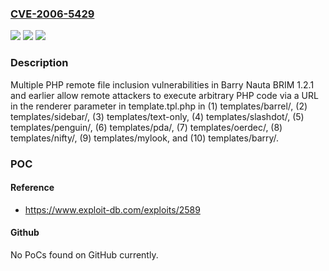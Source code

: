 ### [CVE-2006-5429](https://cve.mitre.org/cgi-bin/cvename.cgi?name=CVE-2006-5429)
![](https://img.shields.io/static/v1?label=Product&message=n%2Fa&color=blue)
![](https://img.shields.io/static/v1?label=Version&message=n%2Fa&color=blue)
![](https://img.shields.io/static/v1?label=Vulnerability&message=n%2Fa&color=brighgreen)

### Description

Multiple PHP remote file inclusion vulnerabilities in Barry Nauta BRIM 1.2.1 and earlier allow remote attackers to execute arbitrary PHP code via a URL in the renderer parameter in template.tpl.php in (1) templates/barrel/, (2) templates/sidebar/, (3) templates/text-only, (4) templates/slashdot/, (5) templates/penguin/, (6) templates/pda/, (7) templates/oerdec/, (8) templates/nifty/, (9) templates/mylook, and (10) templates/barry/.

### POC

#### Reference
- https://www.exploit-db.com/exploits/2589

#### Github
No PoCs found on GitHub currently.

